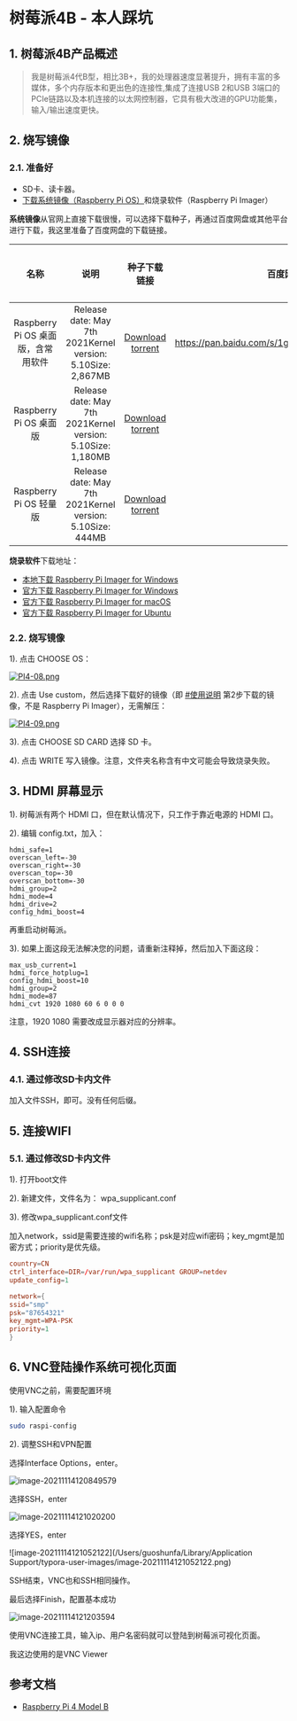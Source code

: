 # 树莓派4B - 本人踩坑

## 1. 树莓派4B产品概述

> 我是树莓派4代B型，相比3B+，我的处理器速度显著提升，拥有丰富的多媒体，多个内存版本和更出色的连接性,集成了连接USB 2和USB 3端口的PCIe链路以及本机连接的以太网控制器，它具有极大改进的GPU功能集，输入/输出速度更快。

## 2. 烧写镜像

### 2.1. 准备好

- SD卡、读卡器。
- [下载系统镜像（Raspberry Pi OS）](https://www.raspberrypi.com/software/operating-systems/)和烧录软件（Raspberry Pi Imager）

**系统镜像**从官网上直接下载很慢，可以选择下载种子，再通过百度网盘或其他平台进行下载，我这里准备了百度网盘的下载链接。

|                名称                |                            说明                             |                         种子下载链接                         |                    百度网盘                     | 百度网盘提取码 |
| :--------------------------------: | :---------------------------------------------------------: | :----------------------------------------------------------: | :---------------------------------------------: | -------------- |
| Raspberry Pi OS 桌面版，含常用软件 | Release date: May 7th 2021Kernel version: 5.10Size: 2,867MB | [Download torrent](https://downloads.raspberrypi.org/raspios_full_armhf/images/raspios_full_armhf-2021-05-28/2021-05-07-raspios-buster-armhf-full.zip.torrent) | https://pan.baidu.com/s/1gfeGlSBiCL82rkENUv9tSA | mswq           |
|       Raspberry Pi OS 桌面版       | Release date: May 7th 2021Kernel version: 5.10Size: 1,180MB | [Download torrent](https://downloads.raspberrypi.org/raspios_armhf/images/raspios_armhf-2021-05-28/2021-05-07-raspios-buster-armhf.zip.torrent) |                                                 |                |
|       Raspberry Pi OS 轻量版       |  Release date: May 7th 2021Kernel version: 5.10Size: 444MB  | [Download torrent](https://downloads.raspberrypi.org/raspios_lite_armhf/images/raspios_lite_armhf-2021-05-28/2021-05-07-raspios-buster-armhf-lite.zip.torrent) |                                                 |                |

**烧录软件**下载地址：

- [本地下载 Raspberry Pi Imager for Windows](https://wiki.diustou.com/w/upload/a/ae/Raspberry_Pi_Imager.zip)
- [官方下载 Raspberry Pi Imager for Windows](https://downloads.raspberrypi.org/imager/imager_1.4.exe)
- [官方下载 Raspberry Pi Imager for macOS](https://downloads.raspberrypi.org/imager/imager_1.4.dmg)
- [官方下载 Raspberry Pi Imager for Ubuntu](https://downloads.raspberrypi.org/imager/imager_1.4_amd64.deb)

### 2.2. 烧写镜像

1). 点击 CHOOSE OS：

[![PI4-08.png](https://wiki.diustou.com/cn/w/upload/thumb/d/d9/PI4-08.png/400px-PI4-08.png)](https://wiki.diustou.com/cn/文件:PI4-08.png)

2). 点击 Use custom，然后选择下载好的镜像（即 [#使用说明](https://wiki.diustou.com/cn/Raspberry_Pi_4_Model_B#.E4.BD.BF.E7.94.A8.E8.AF.B4.E6.98.8E) 第2步下载的镜像，不是 Raspberry Pi Imager），无需解压：

[![PI4-09.png](https://wiki.diustou.com/cn/w/upload/thumb/6/65/PI4-09.png/400px-PI4-09.png)](https://wiki.diustou.com/cn/文件:PI4-09.png)

3). 点击 CHOOSE SD CARD 选择 SD 卡。

4). 点击 WRITE 写入镜像。注意，文件夹名称含有中文可能会导致烧录失败。

## 3. HDMI 屏幕显示

1). 树莓派有两个 HDMI 口，但在默认情况下，只工作于靠近电源的 HDMI 口。

2). 编辑 config.txt，加入：

```
hdmi_safe=1
overscan_left=-30
overscan_right=-30
overscan_top=-30
overscan_bottom=-30
hdmi_group=2
hdmi_mode=4
hdmi_drive=2
config_hdmi_boost=4
```

再重启动树莓派。

3). 如果上面这段无法解决您的问题，请重新注释掉，然后加入下面这段：

```
max_usb_current=1
hdmi_force_hotplug=1 
config_hdmi_boost=10
hdmi_group=2 
hdmi_mode=87 
hdmi_cvt 1920 1080 60 6 0 0 0
```

注意，1920 1080 需要改成显示器对应的分辨率。

## 4. SSH连接

### 4.1. 通过修改SD卡内文件

加入文件SSH，即可。没有任何后缀。

## 5. 连接WIFI

### 5.1. 通过修改SD卡内文件

1). 打开boot文件

2). 新建文件，文件名为： wpa_supplicant.conf

3). 修改wpa_supplicant.conf文件

加入network，ssid是需要连接的wifi名称；psk是对应wifi密码；key_mgmt是加密方式；priority是优先级。

```conf
country=CN
ctrl_interface=DIR=/var/run/wpa_supplicant GROUP=netdev
update_config=1

network={
ssid="smp"
psk="87654321"
key_mgmt=WPA-PSK
priority=1
}
```

## 6. VNC登陆操作系统可视化页面

使用VNC之前，需要配置环境

1). 输入配置命令

```sh
sudo raspi-config
```

2). 调整SSH和VPN配置

选择Interface Options，enter。

![image-20211114120849579](https://cdn.jsdelivr.net/gh/guoshunfa/pandacode-files/blog/202111141208069.png)

选择SSH，enter

![image-20211114121020200](https://cdn.jsdelivr.net/gh/guoshunfa/pandacode-files/blog/202111141210247.png)

选择YES，enter

![image-20211114121052122](/Users/guoshunfa/Library/Application Support/typora-user-images/image-20211114121052122.png)

SSH结束，VNC也和SSH相同操作。


最后选择Finish，配置基本成功

![image-20211114121203594](https://cdn.jsdelivr.net/gh/guoshunfa/pandacode-files/blog/202111141212725.png)

使用VNC连接工具，输入ip、用户名密码就可以登陆到树莓派可视化页面。

我这边使用的是VNC Viewer

## 参考文档

- [Raspberry Pi 4 Model B](https://wiki.diustou.com/cn/Raspberry_Pi_4_Model_B)

